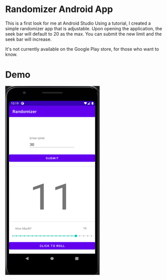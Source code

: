 # Randomizer Android App
This is a first look for me at Android Studio
Using a tutorial, I created a simple randomizer app that is adjustable.
Upon opening the application, the seek bar will default to 20 as the max.
You can submit the new limit and the seek bar will increase.

It's not currently available on the Google Play store, for those who want to know.

# Demo
<img src="Demo/Demo1.png" width="300" height="600">

